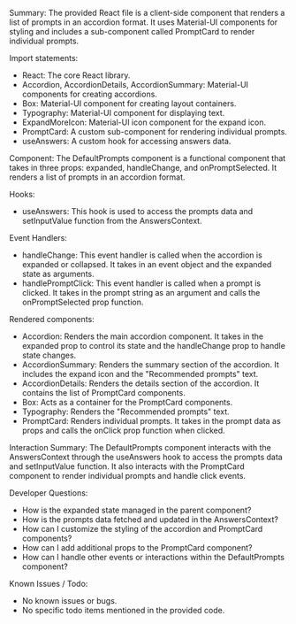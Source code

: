 Summary:
The provided React file is a client-side component that renders a list of prompts in an accordion format. It uses Material-UI components for styling and includes a sub-component called PromptCard to render individual prompts.

Import statements:
- React: The core React library.
- Accordion, AccordionDetails, AccordionSummary: Material-UI components for creating accordions.
- Box: Material-UI component for creating layout containers.
- Typography: Material-UI component for displaying text.
- ExpandMoreIcon: Material-UI icon component for the expand icon.
- PromptCard: A custom sub-component for rendering individual prompts.
- useAnswers: A custom hook for accessing answers data.

Component:
The DefaultPrompts component is a functional component that takes in three props: expanded, handleChange, and onPromptSelected. It renders a list of prompts in an accordion format.

Hooks:
- useAnswers: This hook is used to access the prompts data and setInputValue function from the AnswersContext.

Event Handlers:
- handleChange: This event handler is called when the accordion is expanded or collapsed. It takes in an event object and the expanded state as arguments.
- handlePromptClick: This event handler is called when a prompt is clicked. It takes in the prompt string as an argument and calls the onPromptSelected prop function.

Rendered components:
- Accordion: Renders the main accordion component. It takes in the expanded prop to control its state and the handleChange prop to handle state changes.
- AccordionSummary: Renders the summary section of the accordion. It includes the expand icon and the "Recommended prompts" text.
- AccordionDetails: Renders the details section of the accordion. It contains the list of PromptCard components.
- Box: Acts as a container for the PromptCard components.
- Typography: Renders the "Recommended prompts" text.
- PromptCard: Renders individual prompts. It takes in the prompt data as props and calls the onClick prop function when clicked.

Interaction Summary:
The DefaultPrompts component interacts with the AnswersContext through the useAnswers hook to access the prompts data and setInputValue function. It also interacts with the PromptCard component to render individual prompts and handle click events.

Developer Questions:
- How is the expanded state managed in the parent component?
- How is the prompts data fetched and updated in the AnswersContext?
- How can I customize the styling of the accordion and PromptCard components?
- How can I add additional props to the PromptCard component?
- How can I handle other events or interactions within the DefaultPrompts component?

Known Issues / Todo:
- No known issues or bugs.
- No specific todo items mentioned in the provided code.